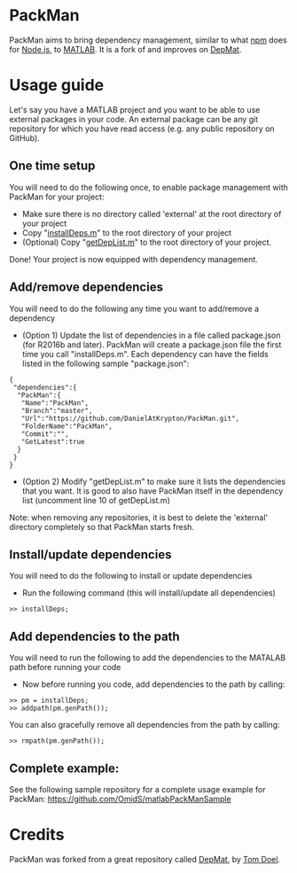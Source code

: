 # PackMan
PackMan aims to bring dependency management, similar to what [npm](https://www.npmjs.com) does for [Node.js](https://nodejs.org), to [MATLAB](https://www.mathworks.com/products/matlab.html). It is a fork of and improves on [DepMat](https://github.com/tomdoel/depmat).

# Usage guide
Let's say you have a MATLAB project and you want to be able to use external packages in your code. An external package can be any git repository for which you have read access (e.g. any public repository on GitHub).

## One time setup
You will need to do the following once, to enable package management with PackMan for your project:
- Make sure there is no directory called 'external' at the root directory of your project
- Copy "[installDeps.m](https://github.com/OmidS/PackMan/blob/master/source/installDeps.m)" to the root directory of your project
- (Optional) Copy "[getDepList.m](https://github.com/OmidS/PackMan/blob/master/source/getDepList.m)" to the root directory of your project.

Done! Your project is now equipped with dependency management.

## Add/remove dependencies
You will need to do the following any time you want to add/remove a dependency
- (Option 1) Update the list of dependencies in a file called package.json (for R2016b and later). PackMan will create a package.json file the first time you call "installDeps.m". Each dependency can have the fields listed in the following sample "package.json":
```
{
 "dependencies":{
  "PackMan":{
   "Name":"PackMan",
   "Branch":"master",
   "Url":"https://github.com/DanielAtKrypton/PackMan.git",
   "FolderName":"PackMan",
   "Commit":"",
   "GetLatest":true
  }
 }
}
```

- (Option 2) Modify "getDepList.m" to make sure it lists the dependencies that you want. It is good to also have PackMan itself in the dependency list (uncomment line 10 of getDepList.m)

Note: when removing any repositories, it is best to delete the 'external' directory completely so that PackMan starts fresh.

## Install/update dependencies
You will need to do the following to install or update dependencies
- Run the following command (this will install/update all dependencies)
```
>> installDeps;
```


## Add dependencies to the path
You will need to run the following to add the dependencies to the MATALAB path before running your code
- Now before running you code, add dependencies to the path by calling:
```
>> pm = installDeps;
>> addpath(pm.genPath());
```

You can also gracefully remove all dependencies from the path by calling:
```
>> rmpath(pm.genPath());
```

## Complete example:
See the following sample repository for a complete usage example for PackMan:
https://github.com/OmidS/matlabPackManSample


# Credits
PackMan was forked from a great repository called [DepMat](https://github.com/tomdoel/depmat), by [Tom Doel](http://www.tomdoel.com).
